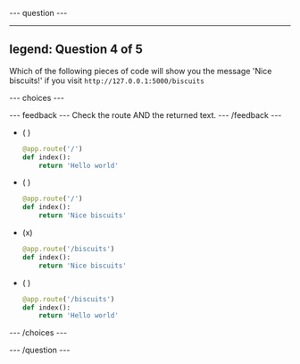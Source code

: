 
--- question ---

---
legend: Question 4 of 5
---

Which of the following pieces of code will show you the message 'Nice biscuits!' if you visit `http://127.0.0.1:5000/biscuits`

--- choices ---

  --- feedback ---
  Check the route AND the returned text.
  --- /feedback ---

- ( )
  ```python
  @app.route('/')
  def index():
      return 'Hello world'
  ```

- ( )
  ```python
  @app.route('/')
  def index():
      return 'Nice biscuits'
  ```

- (x)
  ```python
  @app.route('/biscuits')
  def index():
      return 'Nice biscuits'
  ```

- ( )
  ```python
  @app.route('/biscuits')
  def index():
      return 'Hello world'
  ```

--- /choices ---

--- /question ---
